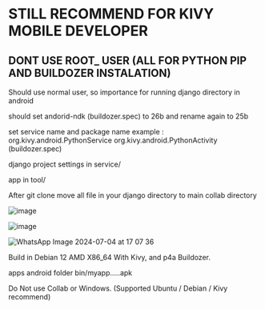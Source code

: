 # STILL RECOMMEND FOR KIVY MOBILE DEVELOPER

## DONT USE ROOT_ USER (ALL FOR PYTHON PIP AND BUILDOZER INSTALATION)

Should use normal user, so importance for running django directory in android

should set andorid-ndk (buildozer.spec) to 26b and rename again to 25b


set service name and package name example : org.kivy.android.PythonService org.kivy.android.PythonActivity (buildozer.spec)

django project settings in service/

app in tool/

After git clone
move all file in your django directory to main collab directory

![image](https://github.com/SecretDiscorder/djavy/assets/139457966/d192a606-b0ba-4244-84bf-6157f881608a)

![image](https://github.com/SecretDiscorder/djavy/assets/139457966/c15e8f9e-db3c-4d54-a4d3-aff8b9916ffb)


![WhatsApp Image 2024-07-04 at 17 07 36](https://github.com/SecretDiscorder/djavy/assets/139457966/9e0b3cd5-07ba-4f6d-8331-0c529e6357ed)


Build in Debian 12 AMD X86_64 With Kivy, and p4a Buildozer.

apps android folder bin/myapp.....apk


Do Not use Collab or Windows. (Supported Ubuntu / Debian / Kivy recommend)
